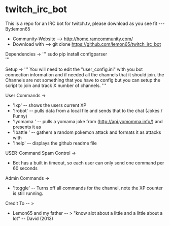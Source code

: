 # twitch_irc_bot
This is a repo for an IRC bot for twitch.tv, please download as you see fit --- By:lemon65
- Community-Website --> http://home.ramcommunity.com/
- Download with -->   git clone https://github.com/lemon65/twitch_irc_bot

Dependencies ->
'''
sudo pip install configparser  
'''

Setup ->
'''
You will need to edit the "user_config.ini" with you bot connection information and if needed all the channels that it should join. the Channels are not something that you have to config but you can setup the script to join and track X number of channels. 
'''

User Commands -> 

* '!xp' -- shows the users current XP
* '!robot' -- pulls data from a local file and sends that to the chat (Jokes / Funny)
* '!yomama <target>' -- pulls a yomama joke from (http://api.yomomma.info/) and presents it as <target><joke>
* '!battle <target>' -- gathers a random pokemon attack and formats it as <user> attacks <target> with <attack>
* '!help' -- displays the github readme file

USER-Command Spam Control -> 
* Bot has a built in timeout, so each user can only send one command per 60 seconds

Admin Commands ->
* '!toggle' -- Turns off all commands for the channel, note the XP counter is still running.

Credit To -- > 
  * Lemon65 and my father -- > "know alot about a little and a little about a lot" -- David (2013)
